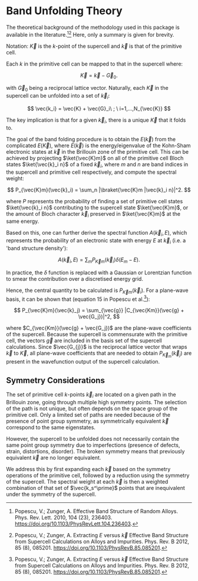 # Band Unfolding Theory

The theoretical background of the methodology used in this package is available in the literature.[^1][^2]
Here, only a summary is given for brevity.

Notation: $\vec{K}$ is the _k_-point of the supercell and $\vec{k}$ is that of the primitive cell.

Each $k$ in the primitive cell can be mapped to that in the supercell where:

$$
\vec{K} = \vec{k} - \vec{G}_0.
$$

with $\vec{G}_0$ being a reciprocal lattice vector.
Naturally, each $\vec{K}$ in the supercell can be unfolded into a set of $\vec{k}_i$:

$$
\vec{k_i} = \vec{K} + \vec{G}_i\  ; \  i=1,...,N_{\vec{K}}
$$

The key implication is that for a given $\vec{k}_i$, there is a unique $\vec{K}$ that it folds to.

The goal of the band folding procedure is to obtain the $E(\vec{k})$ from the complicated $E(\vec{K})$, 
where $E(\vec{k})$ is the energy/eigenvalue of the Kohn-Sham electronic states at $\vec{k}$ in the Brillouin zone of the primitive cell. 
This can be achieved by projecting $\ket{\vec{K}m}$ on all of the primitive cell Bloch states 
$\ket{\vec{k}_i n}$ of a fixed $\vec{k}_i$, where $m$ and $n$ are band indices in the supercell and 
primitive cell respectively, and compute the spectral weight:

$$
P_{\vec{K}m}(\vec{k}_i) = \sum_n |\braket{\vec{K}m |\vec{k}_i n}|^2.
$$

where $P$ represents the probability of finding a set of primitive cell states $\ket{\vec{k}_i n}$ 
contributing to the supercell state $\ket{\vec{K}m}$, or the amount of Bloch character $\vec{k}_i$ 
preserved in $\ket{\vec{K}m}$ at the same energy. 

Based on this, one can further derive the spectral function $A(\vec{k}_i, E)$, which represents the probability of 
an electronic state with energy $E$ at $\vec{k}_i$ (i.e. a 'band structure density'):

$$
A(\vec{k}_i, E) = \sum_m P_{\vec{K}m}(\vec{k}_i)\delta(E_m - E).
$$

In practice, the $\delta$ function is replaced with a Gaussian or Lorentzian function to smear the contribution over a discretised energy grid. 

Hence, the central quantity to be calculated is $P_{\vec{K}m}(\vec{k}_i)$.
For a plane-wave basis, it can be shown that (equation 15 in Popescu et al.[^2]):

$$
P_{\vec{K}m}(\vec{k}_j) = \sum_{\vec{g}} |C_{\vec{Km}}(\vec{g} + \vec{G_j})|^2,
$$

where $C_{\vec{Km}}(\vec{g} + \vec{G_j})$ are the plane-wave coefficients of the supercell.
Because the supercell is commensurate with the primitive cell, the vectors $\vec{g}$ are included in 
the basis set of the supercell calculations. Since $\vec{G_{j}}$ is the reciprocal lattice vector that 
wraps $\vec{k}$ to $\vec{K}$, all plane-wave coefficients that are needed to obtain $P_{\vec{K}_m}(\vec
{k}_j)$ are present in the wavefunction output of the supercell calculation. 


## Symmetry Considerations

The set of primitive cell _k_-points $\vec{k}_i$ are located on a given path in the Brillouin zone, 
going through multiple high symmetry points. 
The selection of the path is not unique, but often depends on the space group of the primitive cell.
Only a limited set of paths are needed because of the presence of point group symmetry, as 
symmetrically equivalent $\vec{k}$ correspond to the same eigenstates. 

However, the supercell to be unfolded does not necessarily contain the same point group symmetry due to 
imperfections (presence of defects, strain, distortions, disorder). The broken symmetry means that 
previously equivalent $\vec{k}$ are no longer equivalent. 

We address this by first expanding each $\vec{k}$ based on the symmetry operations of the primitive 
cell, followed by a reduction using the symmetry of the supercell. The spectral weight at each $\vec{k}$ 
is then a weighted combination of that set of $\vec{k_s^\prime}$ points that are inequivalent under the 
symmetry of the supercell.

[^1]: Popescu, V.; Zunger, A. Effective Band Structure of Random Alloys. Phys. Rev. Lett. 2010, 104 (23), 236403. https://doi.org/10.1103/PhysRevLett.104.236403.
[^2]: Popescu, V.; Zunger, A. Extracting $E$ versus $\vec{k}$ Effective Band Structure from Supercell Calculations on Alloys and Impurities. Phys. Rev. B 2012, 85 (8), 085201. https://doi.org/10.1103/PhysRevB.85.085201.